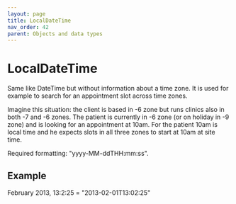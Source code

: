 ```yaml
---
layout: page
title: LocalDateTime
nav_order: 42
parent: Objects and data types
---
```


# LocalDateTime

Same like DateTime but without information about a time zone. It is used for example to search for an appointment slot across time zones.

Imagine this situation: the client is based in -6 zone but runs clinics also in both -7 and -6 zones. The patient is currently in -6 zone (or on holiday in -9 zone) and is looking for an appointment at 10am. For the patient 10am is local time and he expects slots in all three zones to start at 10am at site time.

Required formatting: "yyyy-MM-ddTHH:mm:ss".

## Example

February 2013, 13:2:25 = "2013-02-01T13:02:25"
